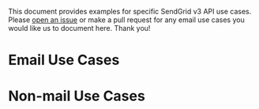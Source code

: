 This document provides examples for specific SendGrid v3 API use cases. Please [open an issue](https://github.com/sendgrid/rest/issues) or make a pull request for any email use cases you would like us to document here. Thank you!

# Email Use Cases

# Non-mail Use Cases
